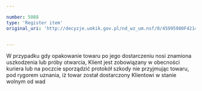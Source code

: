 ```yaml
---

number: 5088
type: 'Register item'
original_uri: 'http://decyzje.uokik.gov.pl/nd_wz_um.nsf/0/45995980F4214B69C1257BBB003B7E78?OpenDocument'


---
```


W przypadku gdy opakowanie towaru po jego dostarczeniu nosi znamiona uszkodzenia lub próby otwarcia, Klient jest zobowiązany w obecności kuriera lub na poczcie sporządzić protokół szkody nie przyjmując towaru, pod rygorem uznania, iż towar został dostarczony Klientowi w stanie wolnym od wad

